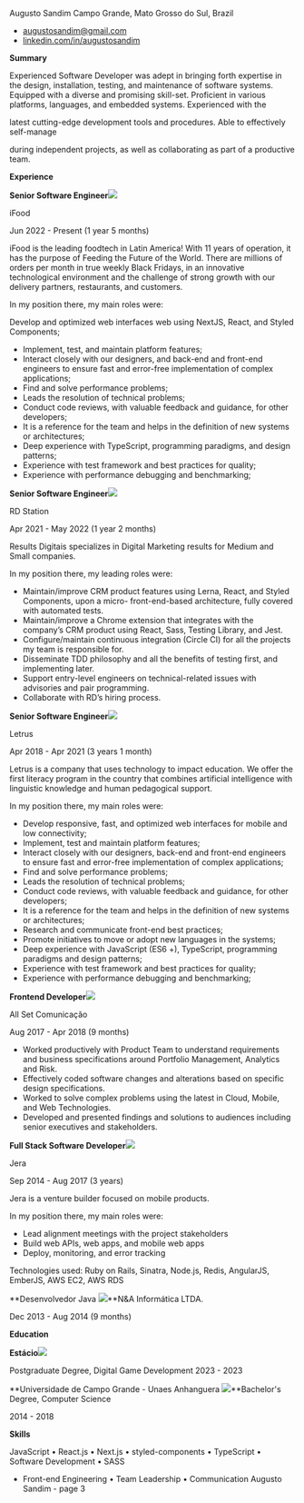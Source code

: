 Augusto Sandim Campo Grande, Mato Grosso do Sul, Brazil

- augustosandim@gmail.com
- [linkedin.com/in/augustosandim](https://www.linkedin.com/in/augustosandim)

**Summary**

Experienced Software Developer was adept in bringing forth expertise in the design, installation, testing, and maintenance of software systems. Equipped with a diverse and promising skill-set. Proficient in various platforms, languages, and embedded systems. Experienced with the

latest cutting-edge development tools and procedures. Able to effectively self-manage

during independent projects, as well as collaborating as part of a productive team.

**Experience**

**Senior Software Engineer![](Aspose.Words.c461f36c-c0e5-4ff7-b5f8-b4b48cdf62a8.001.png)**

iFood

Jun 2022 - Present (1 year 5 months)

iFood is the leading foodtech in Latin America! With 11 years of operation, it has the purpose of Feeding the Future of the World. There are millions of orders per month in true weekly Black Fridays, in an innovative technological environment and the challenge of strong growth with our delivery partners, restaurants, and customers.

In my position there, my main roles were:

Develop and optimized web interfaces web using NextJS, React, and Styled Components;

- Implement, test, and maintain platform features;
- Interact closely with our designers, and back-end and front-end engineers to ensure fast and error-free implementation of complex applications;
- Find and solve performance problems;
- Leads the resolution of technical problems;
- Conduct code reviews, with valuable feedback and guidance, for other developers;
- It is a reference for the team and helps in the definition of new systems or architectures;
- Deep experience with TypeScript, programming paradigms, and design patterns;
- Experience with test framework and best practices for quality;
- Experience with performance debugging and benchmarking;

**Senior Software Engineer![](Aspose.Words.c461f36c-c0e5-4ff7-b5f8-b4b48cdf62a8.002.png)**

RD Station

Apr 2021 - May 2022 (1 year 2 months)

Results Digitais specializes in Digital Marketing results for Medium and Small companies.

In my position there, my leading roles were:

- Maintain/improve CRM product features using Lerna, React, and Styled Components, upon a micro- front-end-based architecture, fully covered with automated tests.
- Maintain/improve a Chrome extension that integrates with the company’s CRM product using React, Sass, Testing Library, and Jest.
- Configure/maintain continuous integration (Circle CI) for all the projects my team is responsible for.
- Disseminate TDD philosophy and all the benefits of testing first, and implementing later.
- Support entry-level engineers on technical-related issues with advisories and pair programming.
- Collaborate with RD’s hiring process.

**Senior Software Engineer![](Aspose.Words.c461f36c-c0e5-4ff7-b5f8-b4b48cdf62a8.003.png)**

Letrus

Apr 2018 - Apr 2021 (3 years 1 month)

Letrus is a company that uses technology to impact education. We offer the first literacy program in the country that combines artificial intelligence with linguistic knowledge and human pedagogical support.

In my position there, my main roles were:

- Develop responsive, fast, and optimized web interfaces for mobile and low connectivity;
- Implement, test and maintain platform features;
- Interact closely with our designers, back-end and front-end engineers to ensure fast and error-free implementation of complex applications;
- Find and solve performance problems;
- Leads the resolution of technical problems;
- Conduct code reviews, with valuable feedback and guidance, for other developers;
- It is a reference for the team and helps in the definition of new systems or architectures;
- Research and communicate front-end best practices;
- Promote initiatives to move or adopt new languages in the systems;
- Deep experience with JavaScript (ES6 +), TypeScript, programming paradigms and design patterns;
- Experience with test framework and best practices for quality;
- Experience with performance debugging and benchmarking;

**Frontend Developer![](Aspose.Words.c461f36c-c0e5-4ff7-b5f8-b4b48cdf62a8.004.png)**

All Set Comunicação

Aug 2017 - Apr 2018 (9 months)

- Worked productively with Product Team to understand requirements and business specifications around Portfolio Management, Analytics and Risk.
- Effectively coded software changes and alterations based on specific design specifications.
- Worked to solve complex problems using the latest in Cloud, Mobile, and Web Technologies.
- Developed and presented findings and solutions to audiences including senior executives and stakeholders.

**Full Stack Software Developer![](Aspose.Words.c461f36c-c0e5-4ff7-b5f8-b4b48cdf62a8.005.png)**

Jera

Sep 2014 - Aug 2017 (3 years)

Jera is a venture builder focused on mobile products.

In my position there, my main roles were:

- Lead alignment meetings with the project stakeholders
- Build web APIs, web apps, and mobile web apps
- Deploy, monitoring, and error tracking

Technologies used: Ruby on Rails, Sinatra, Node.js, Redis, AngularJS, EmberJS, AWS EC2, AWS RDS

**Desenvolvedor Java ![](Aspose.Words.c461f36c-c0e5-4ff7-b5f8-b4b48cdf62a8.006.png)**N&A Informática LTDA.

Dec 2013 - Aug 2014 (9 months)

**Education**

**Estácio![](Aspose.Words.c461f36c-c0e5-4ff7-b5f8-b4b48cdf62a8.007.png)**

Postgraduate Degree, Digital Game Development 2023 - 2023

**Universidade de Campo Grande - Unaes Anhanguera ![](Aspose.Words.c461f36c-c0e5-4ff7-b5f8-b4b48cdf62a8.008.png)**Bachelor's Degree, Computer Science

2014 - 2018

**Skills**

JavaScript • React.js • Next.js • styled-components • TypeScript • Software Development • SASS

- Front-end Engineering • Team Leadership • Communication
  Augusto Sandim - page 3
